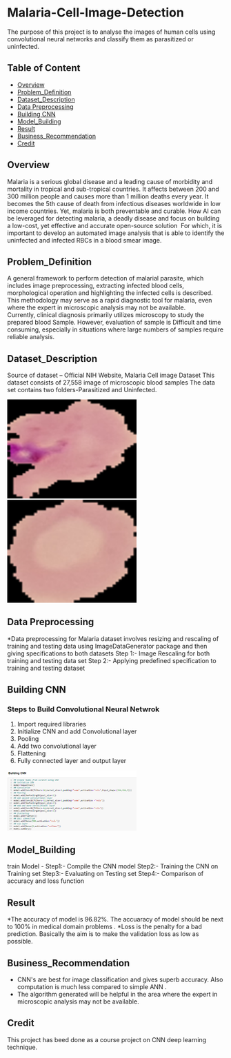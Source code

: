 # Malaria-Cell-Image-Detection
The purpose of this project is to analyse the images of human cells using convolutional neural networks and classify them as parasitized or uninfected.


## Table of Content
  * [Overview](#Overview)
  * [Problem_Definition](#Problem_Definition)
  * [Dataset_Description](#Dataset_Description)
  * [Data Preprocessing](#Data_Preprocessing)
  * [Building CNN](#Building_CNN)
  * [Model_Building](#Model_Building)
  * [Result](#Result)
  * [Business_Recommendation](#Business_Recommendation)
  * [Credit](#Credit)
  
## Overview
Malaria is a serious global disease and a leading cause of morbidity and mortality in tropical and sub-tropical countries. It affects between 200 and 300 million people and causes more than 1 million deaths every year. It becomes the 5th cause of death from infectious diseases worldwide in low  income countries. Yet, malaria is both preventable and curable. How AI can be leveraged for detecting malaria, a deadly disease and focus on building a low-cost, yet effective and accurate open-source solution  For which, it is important to develop an automated image analysis that is able to identify the uninfected and infected RBCs in a blood smear image. 
 
 ## Problem_Definition
A general framework to perform detection of malarial parasite, which includes image preprocessing, extracting infected blood cells, morphological operation and highlighting the infected cells is described. This methodology may serve as a rapid diagnostic tool for malaria, even where the expert in microscopic analysis may not be available.  
Currently, clinical diagnosis primarily utilizes microscopy to study the prepared blood Sample. However, evaluation of sample is Difficult and time consuming, especially in situations where large numbers of samples require reliable analysis.

 
 ## Dataset_Description
Source of dataset – Official NIH Website, Malaria Cell image Dataset 
This dataset consists of 27,558 image of microscopic blood samples
The data set contains two folders-Parasitized and Uninfected.

<img src="/Malaria_Uninfected.PNG" width="300">
<img src="/Malaria_Infected.PNG" width="300">


## Data Preprocessing
*Data preprocessing for Malaria dataset involves resizing and rescaling of training and testing data using ImageDataGenerator package and then giving specifications to both datasets
Step 1:- Image Rescaling for both training and testing data set
Step 2:- Applying predefined specification to training and testing dataset


## Building CNN
### Steps to Build Convolutional Neural Netwrok
1. Import required libraries
2. Initialize CNN and add Convolutional layer
3. Pooling
4. Add two convolutional layer
5. Flattening
6. Fully connected layer and output layer

<img src="/Builiding%20CNN.PNG" width="300">


## Model_Building
train Model  -
Step1:- Compile the CNN model
Step2:- Training the CNN on Training set
Step3:- Evaluating on Testing set
Step4:- Comparison of accuracy and loss function


    
## Result
*The accuracy of model  is 96.82%. The accuaracy of model should be next to 100% in medical domain problems .
*Loss is the penalty for a bad prediction. Basically the aim is to make the validation loss as low as possible.

## Business_Recommendation
* CNN's are best for image classification and gives superb accuracy. Also computation is much less compared to simple ANN .
* The algorithm generated will be helpful in the area where the expert in microscopic analysis may not be available.

## Credit
This project has beed done as a course project on CNN deep learning technique.

